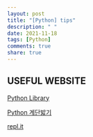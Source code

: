 ```yaml
---
layout: post
title: "[Python] tips"
description: " "
date: 2021-11-18
tags: [Python]
comments: true
share: true
---
```



USEFUL WEBSITE
---

[Python Library](https://docs.python.org/3/library/index.html)       

[Python 계단밟기](https://wikidocs.net/book/2070)          

[repl.it](https://repl.it/)     
